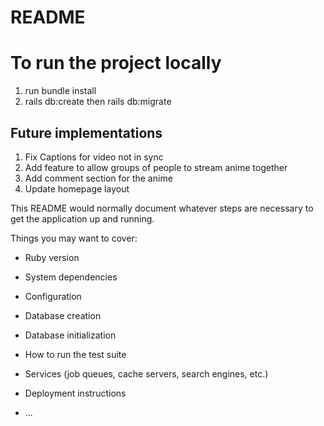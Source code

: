# README

# To run the project locally 
1. run bundle install
2. rails db:create then rails db:migrate

## Future implementations
1. Fix Captions for video not in sync
2. Add feature to allow groups of people to stream anime together
3. Add comment section for the anime
4. Update homepage layout

This README would normally document whatever steps are necessary to get the
application up and running.

Things you may want to cover:

* Ruby version

* System dependencies

* Configuration

* Database creation

* Database initialization

* How to run the test suite

* Services (job queues, cache servers, search engines, etc.)

* Deployment instructions

* ...
